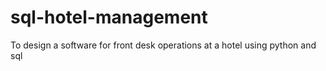 # sql-hotel-management
To design a software for front desk operations at a hotel using python and sql
